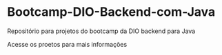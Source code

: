 # Bootcamp-DIO-Backend-com-Java
Repositório para projetos do bootcamp da DIO backend para Java

Acesse os proetos para mais informações
